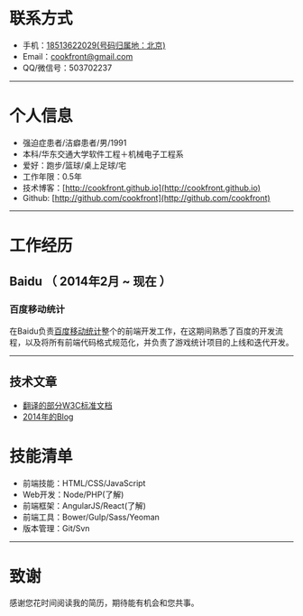# 联系方式

- 手机：[18513622029(号码归属地：北京)](tel:18513622029)
- Email：[cookfront@gmail.com](mailto:cookfront@gmail.com)
- QQ/微信号：503702237

---

# 个人信息

 -  强迫症患者/洁癖患者/男/1991 
 - 本科/华东交通大学软件工程＋机械电子工程系 
 - 爱好：跑步/篮球/桌上足球/宅
 - 工作年限：0.5年
 - 技术博客：[http://cookfront.github.io](http://cookfront.github.io)
 - Github: [http://github.com/cookfront](http://github.com/cookfront)

---

# 工作经历

## Baidu （ 2014年2月 ~ 现在 ）

### 百度移动统计
在Baidu负责[百度移动统计](http://mtj.baidu.com)整个的前端开发工作，在这期间熟悉了百度的开发流程，以及将所有前端代码格式规范化，并负责了游戏统计项目的上线和迭代开发。

---

## 技术文章

- [翻译的部分W3C标准文档](http://cookfront.github.io/)
- [2014年的Blog](https://github.com/cookfront/learn-note/tree/master/blog-backup/2014) 

# 技能清单

- 前端技能：HTML/CSS/JavaScript
- Web开发：Node/PHP(了解)
- 前端框架：AngularJS/React(了解)
- 前端工具：Bower/Gulp/Sass/Yeoman
- 版本管理：Git/Svn

---

# 致谢
感谢您花时间阅读我的简历，期待能有机会和您共事。